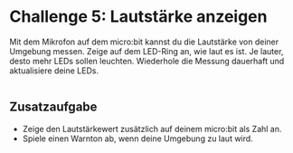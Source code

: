 # Challenge 5: Lautstärke anzeigen

Mit dem Mikrofon auf dem micro:bit kannst du die Lautstärke von deiner Umgebung messen. Zeige auf dem LED-Ring an, wie laut es ist. Je lauter, desto mehr LEDs sollen leuchten. Wiederhole die Messung dauerhaft und aktualisiere deine LEDs.

```blocks

```

## Zusatzaufgabe

 - Zeige den Lautstärkewert zusätzlich auf deinem micro:bit als Zahl an.
 - Spiele einen Warnton ab, wenn deine Umgebung zu laut wird.

```blocks

```

<script src="../../assets/js/gh-pages-embed.js"></script><script>makeCodeRender("https://makecode.microbit.org/", "InES-HPMM/zhaw_lightbag");</script>